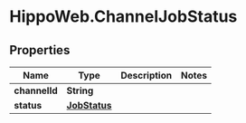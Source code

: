 # HippoWeb.ChannelJobStatus

## Properties

Name | Type | Description | Notes
------------ | ------------- | ------------- | -------------
**channelId** | **String** |  | 
**status** | [**JobStatus**](JobStatus.md) |  | 



